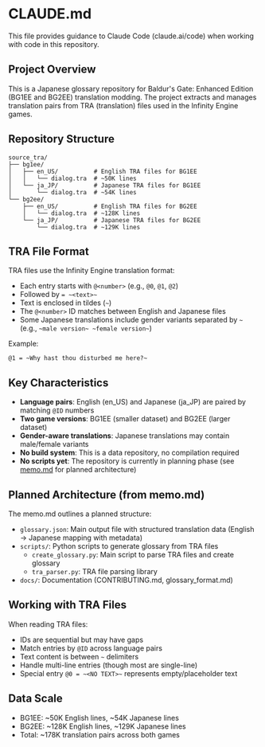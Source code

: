 # CLAUDE.md

This file provides guidance to Claude Code (claude.ai/code) when working with code in this repository.

## Project Overview

This is a Japanese glossary repository for Baldur's Gate: Enhanced Edition (BG1EE and BG2EE) translation modding. The project extracts and manages translation pairs from TRA (translation) files used in the Infinity Engine games.

## Repository Structure

```
source_tra/
├── bg1ee/
│   ├── en_US/          # English TRA files for BG1EE
│   │   └── dialog.tra  # ~50K lines
│   └── ja_JP/          # Japanese TRA files for BG1EE
│       └── dialog.tra  # ~54K lines
└── bg2ee/
    ├── en_US/          # English TRA files for BG2EE
    │   └── dialog.tra  # ~128K lines
    └── ja_JP/          # Japanese TRA files for BG2EE
        └── dialog.tra  # ~129K lines
```

## TRA File Format

TRA files use the Infinity Engine translation format:
- Each entry starts with `@<number>` (e.g., `@0`, `@1`, `@2`)
- Followed by `= ~<text>~`
- Text is enclosed in tildes (`~`)
- The `@<number>` ID matches between English and Japanese files
- Some Japanese translations include gender variants separated by `~` (e.g., `~male version~ ~female version~`)

Example:
```
@1 = ~Why hast thou disturbed me here?~
```

## Key Characteristics

- **Language pairs**: English (en_US) and Japanese (ja_JP) are paired by matching `@ID` numbers
- **Two game versions**: BG1EE (smaller dataset) and BG2EE (larger dataset)
- **Gender-aware translations**: Japanese translations may contain male/female variants
- **No build system**: This is a data repository, no compilation required
- **No scripts yet**: The repository is currently in planning phase (see [memo.md](memo.md) for planned architecture)

## Planned Architecture (from memo.md)

The memo.md outlines a planned structure:
- `glossary.json`: Main output file with structured translation data (English → Japanese mapping with metadata)
- `scripts/`: Python scripts to generate glossary from TRA files
  - `create_glossary.py`: Main script to parse TRA files and create glossary
  - `tra_parser.py`: TRA file parsing library
- `docs/`: Documentation (CONTRIBUTING.md, glossary_format.md)

## Working with TRA Files

When reading TRA files:
- IDs are sequential but may have gaps
- Match entries by `@ID` across language pairs
- Text content is between `~` delimiters
- Handle multi-line entries (though most are single-line)
- Special entry `@0 = ~<NO TEXT>~` represents empty/placeholder text

## Data Scale

- BG1EE: ~50K English lines, ~54K Japanese lines
- BG2EE: ~128K English lines, ~129K Japanese lines
- Total: ~178K translation pairs across both games
